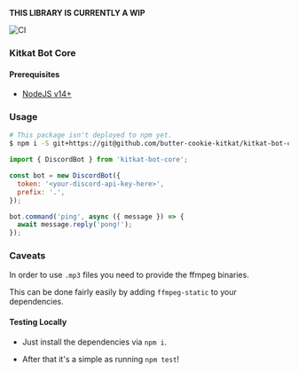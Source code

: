 **THIS LIBRARY IS CURRENTLY A WIP**

![CI](https://github.com/butter-cookie-kitkat/kitkat-bot/workflows/CI/badge.svg)

### Kitkat Bot Core

#### Prerequisites

- [NodeJS v14+](https://nodejs.org)

### Usage

```sh
# This package isn't deployed to npm yet.
$ npm i -S git+https://git@github.com/butter-cookie-kitkat/kitkat-bot-core.git
```

```js
import { DiscordBot } from 'kitkat-bot-core';

const bot = new DiscordBot({
  token: '<your-discord-api-key-here>',
  prefix: '.',
});

bot.command('ping', async ({ message }) => {
  await message.reply('pong!');
});
```

### Caveats

In order to use `.mp3` files you need to provide the ffmpeg binaries.

This can be done fairly easily by adding `ffmpeg-static` to your dependencies.

#### Testing Locally

- Just install the dependencies via `npm i`.

- After that it's a simple as running `npm test`!
